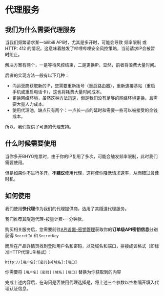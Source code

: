 # 代理服务

## 我们为什么需要代理服务

当我们频繁请求某一bilibili API时，尤其是多开时，可能会导致 频率限制 或 HTTP: 412 的情况。这意味着触发了哔哩哔哩安全风控策略，当前请求IP会被暂时阻止。

解决方案有两个，一是等待风控结束，二是更换IP。显然，前者将浪费大量时间。

后者的实现方法一般有以下几种：

- 向运营商获取新的IP，您需要重新拨号（重启路由器），重新连接基站（重启手机或重启电话卡），这也将耗费大量时间成本。
- 更换网络环境，虽然这种方法迅速，但是我们没有足够的网络环境更换，且需要大量人力成本。
- 使用代理池，缺点只有两个：一点长一点的延时和需要一些可以被接受的金钱成本。

所以，我们提供了可选的代理支持。

## 什么时候需要使用

当你多开BHYG抢票时，由于你的IP复用了多次，可能会触发频率限制，此时我们需要使用。

但是如果你不进行多开，**不建议**使用代理，这将使你降低请求速率，从而错过最佳时机。

## 如何使用

我们使用**快代理**作为我们的代理提供商，选用了其隧道代理服务。

我们推荐其隧道代理-按量计费-一分钟款。

购买相关服务后，您需要前往[API设置-密钥管理](https://www.kuaidaili.com/uc/api/secret/)获取你的**订单级API密钥信息**分别获得 `SecretId` 和 `SecretKey`

而后在产品详情页找到登陆用户名和密码，以及域名和端口，拼接成该格式（即标准HTTP代理URI格式）：

```
http://[用户名]:[密码]@[域名]:[端口]
```

你需要将 `[用户名]` `[密码]` `[域名]` `[端口]` 替换为你获取到的内容

完成上述内容后，在询问是否使用代理选择是，将上述三个参数以空格隔开填入代理认证信息。